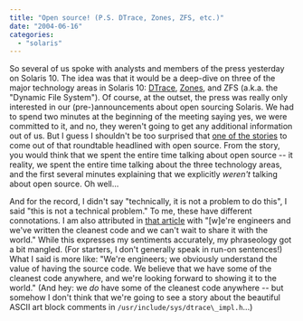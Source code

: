 ```yaml
---
title: "Open source! (P.S. DTrace, Zones, ZFS, etc.)"
date: "2004-06-16"
categories: 
  - "solaris"
---
```


So several of us spoke with analysts and members of the press yesterday on Solaris 10. The idea was that it would be a deep-dive on three of the major technology areas in Solaris 10: [DTrace](http://www.sun.com/bigadmin/content/dtrace), [Zones](http://www.sun.com/bigadmin/content/zones), and ZFS (a.k.a. the "Dynamic File System"). Of course, at the outset, the press was really only interested in our (pre-)announcements about open sourcing Solaris. We had to spend two minutes at the beginning of the meeting saying yes, we were committed to it, and no, they weren't going to get any additional information out of us. But I guess I shouldn't be too surprised that [one of the stories](http://www.internetnews.com/ent-news/article.php/3368921) to come out of that roundtable headlined with open source. From the story, you would think that we spent the entire time talking about open source -- it reality, we spent the entire time talking about the three technology areas, and the first several minutes explaining that we explicitly _weren't_ talking about open source. Oh well...  
  
And for the record, I didn't say "technically, it is not a problem to do this", I said "this is not a technical problem." To me, these have different connotations. I am also attributed in [that article](http://www.internetnews.com/ent-news/article.php/3368921) with "\[w\]e're engineers and we've written the cleanest code and we can't wait to share it with the world." While this expresses my sentiments accurately, my phraseology got a bit mangled. (For starters, I don't generally speak in run-on sentences!) What I said is more like: "We're engineers; we obviously understand the value of having the source code. We believe that we have some of the cleanest code anywhere, and we're looking forward to showing it to the world." (And hey: we _do_ have some of the cleanest code anywhere -- but somehow I don't think that we're going to see a story about the beautiful ASCII art block comments in `/usr/include/sys/dtrace\_impl.h`...)

